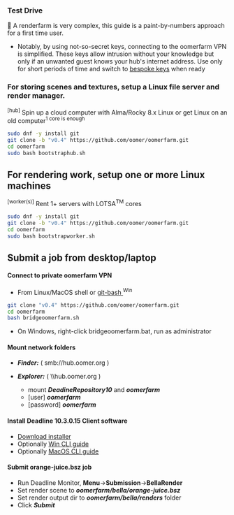 ### Test Drive

 📘 A renderfarm is very complex, this guide is a paint-by-numbers approach for a first time user.

- Notably, by using not-so-secret keys, connecting to the oomerfarm VPN is simplified. These keys allow intrusion without your knowledge but only if an unwanted guest knows your hub's internet address. Use only for short periods of time and switch to [bespoke keys](BespokeRenderfarm.md) when ready


### For storing scenes and textures, setup a Linux file server and render manager.

<sup>[hub]</sup> Spin up a cloud computer with Alma/Rocky 8.x Linux or get Linux on an old computer<sup>1 core is enough</sup>

```sh
sudo dnf -y install git
git clone -b "v0.4" https://github.com/oomer/oomerfarm.git
cd oomerfarm 
sudo bash bootstraphub.sh
```

## For rendering work, setup one or more Linux machines

<sup>[worker(s)]</sup> Rent 1+ servers with LOTSA<sup>TM</sup> cores

```sh
sudo dnf -y install git
git clone -b "v0.4" https://github.com/oomer/oomerfarm.git
cd oomerfarm 
sudo bash bootstrapworker.sh
```

## Submit a job from desktop/laptop
#### Connect to private oomerfarm VPN
- From Linux/MacOS shell or [ git-bash ]( https://git-scm.com )<sup>Win</sup>
```sh
git clone "v0.4" https://github.com/oomer/oomerfarm.git
cd oomerfarm 
bash bridgeoomerfarm.sh
```
* On Windows, right-click bridgeoomerfarm.bat, run as administrator

#### Mount network folders

- ***Finder:*** ( smb://hub.oomer.org )
- ***Explorer:*** ( \\\\hub.oomer.org )

    - mount ***DeadineRepository10*** and ***oomerfarm***
    - [user] ***oomerfarm***
    - [password] ***oomerfarm***

#### Install Deadline 10.3.0.15 Client software
- [Download installer ](https://awsthinkbox.com)
- Optionally [Win CLI guide](CliDeadlineClientInstallWindows.md)
- Optionally [MacOS CLI guide](CliDeadlineClientInstallMacOS.md)

#### Submit orange-juice.bsz job
- Run Deadline Monitor, **Menu**->**Submission**->**BellaRender**
- Set render scene to ***oomerfarm/bella/orange-juice.bsz***
- Set render output dir to ***oomerfarm/bella/renders*** folder
- Click ***Submit***